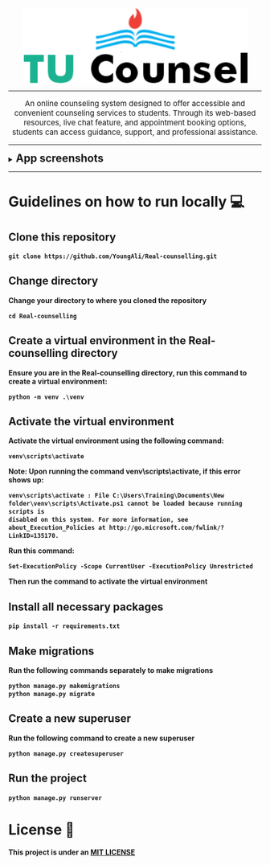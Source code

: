 <div align="center">
<img src="static/images/tucounsel-logo.png" alt="TU Counsel" style="display: block; margin: 0 auto width="150" height="150"/>
</div>

<div align="center">
<hr>
<p style="font-size:15px;">An online counseling system designed to offer accessible and convenient counseling services to students. 
Through its web-based resources, live chat feature, and appointment booking options, students can access guidance, support, and professional assistance.</p>
</div>
<hr>

<details><summary><b style="font-size:21px;">App screenshots</summary></b>
    <details><summary><b>Home Page</summary>
        <div align="center">
        <img src="static/images/live-preview.png" alt="TU Counsel" style="display: block; margin: 0 auto width="200" height="200"/>
        </div>
    </details>
    <details><summary><b>Counsellor's Dashboard</summary>
        <div align="center">
        <img src="static/images/dashboard.png" alt="TU Counsel" style="display: block; margin: 0 auto width="200" height="200"/>
        </div>
    </details>
    <details><summary><b>Student's Live Chat View</summary>
        <div align="center">
        <img src="static/images/student-live-chat.png" alt="TU Counsel" style="display: block; margin: 0 auto width="200" height="200"/>
        </div>
    </details>
    <details><summary><b>Counsellor's Booked Appointments View</summary>
        <div align="center">
        <img src="static/images/booked-appointments-preview.png" alt="TU Counsel" style="display: block; margin: 0 auto width="200" height="200"/>
        </div>
    </details>
</details>
<hr>

# Guidelines on how to run locally 💻

## Clone this repository

```
git clone https://github.com/YoungAli/Real-counselling.git
```

## Change directory
Change your directory to where you cloned the repository

```
cd Real-counselling
```

## Create a virtual environment in the Real-counselling directory
Ensure you are in the Real-counselling directory, run this command to create a virtual environment:
```
python -m venv .\venv
```
## Activate the virtual environment
Activate the virtual environment using the following command: 
```
venv\scripts\activate
```
Note: Upon running the command **venv\scripts\activate**, if this error shows up:
```
venv\scripts\activate : File C:\Users\Training\Documents\New folder\venv\scripts\Activate.ps1 cannot be loaded because running scripts is 
disabled on this system. For more information, see about_Execution_Policies at http://go.microsoft.com/fwlink/?LinkID=135170.
```
Run this command: 
``` 
Set-ExecutionPolicy -Scope CurrentUser -ExecutionPolicy Unrestricted 
```
Then run the command to activate the virtual environment
## Install all necessary packages 

```
pip install -r requirements.txt
```

## Make migrations
Run the following commands separately to make migrations
```
python manage.py makemigrations
python manage.py migrate
```
## Create a new superuser
Run the following command to create a new superuser
```
python manage.py createsuperuser
```

## Run the project

```
python manage.py runserver
```

# License 🔐
This project is under an [MIT LICENSE](LICENSE)


